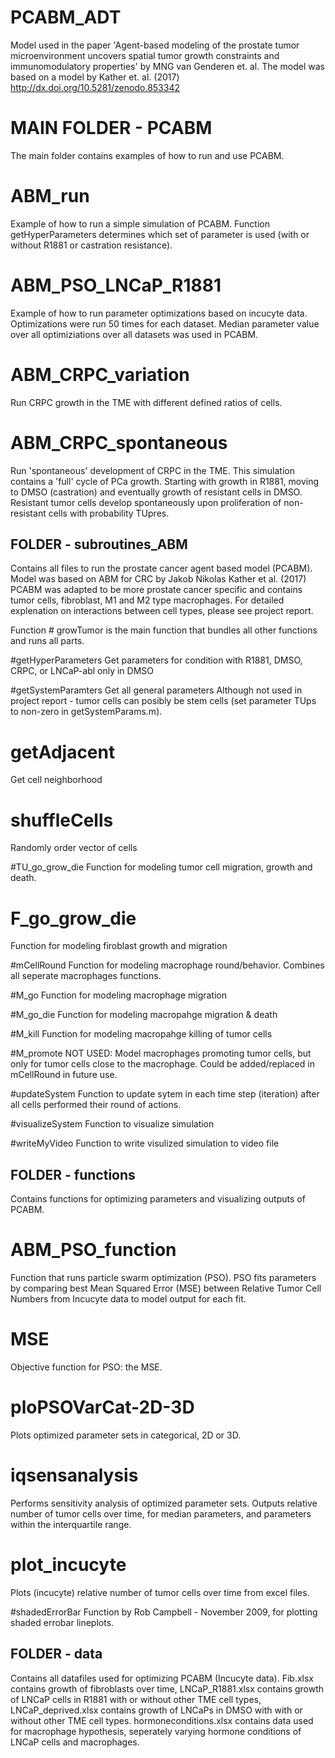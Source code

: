 # PCABM_ADT

Model used in the paper 'Agent-based modeling of the prostate tumor microenvironment uncovers spatial tumor growth constraints and immunomodulatory properties' by MNG van Genderen et. al. 
The model was based on a model by Kather et. al. (2017) http://dx.doi.org/10.5281/zenodo.853342

# MAIN FOLDER - PCABM 
The main folder contains examples of how to run and use PCABM. 

# ABM_run
Example of how to run a simple simulation of PCABM. Function getHyperParameters determines which set of parameter is used (with or without R1881 or castration resistance). 

# ABM_PSO_LNCaP_R1881
Example of how to run parameter optimizations based on incucyte data. Optimizations were run 50 times for each dataset. 
Median parameter value over all optimiziations over all datasets was used in PCABM. 

# ABM_CRPC_variation
Run CRPC growth in the TME with different defined ratios of cells.

# ABM_CRPC_spontaneous
Run 'spontaneous' development of CRPC in the TME. 
This simulation contains a 'full' cycle of PCa growth. Starting with growth in R1881, moving to DMSO (castration) and eventually growth
of resistant cells in DMSO. Resistant tumor cells develop spontaneously upon proliferation of non-resistant cells with probability TUpres.

## FOLDER - subroutines_ABM
Contains all files to run the prostate cancer agent based model (PCABM). Model was based on ABM for CRC by Jakob Nikolas Kather et al. (2017)
PCABM was adapted to be more prostate cancer specific and contains tumor cells, fibroblast, M1 and M2 type macrophages. 
For detailed explenation on interactions between cell types, please see project report. 

Function # growTumor is the main function that bundles all other functions and runs all parts. 

#getHyperParameters
Get parameters for condition with R1881, DMSO, CRPC, or LNCaP-abl only in DMSO

#getSystemParamters
Get all general parameters
Although not used in project report - tumor cells can posibly be stem cells (set parameter TUps to non-zero in getSystemParams.m).

# getAdjacent
Get cell neighborhood

# shuffleCells
Randomly order vector of cells

#TU_go_grow_die
Function for modeling tumor cell migration, growth and death.

# F_go_grow_die
Function for modeling firoblast growth and migration

#mCellRound
Function for modeling macrophage round/behavior. Combines all seperate macrophages functions.

#M_go
Function for modeling macrophage migration

#M_go_die
Function for modeling macropahge migration & death

#M_kill
Function for modeling macropahge killing of tumor cells

#M_promote
NOT USED: Model macrophages promoting tumor cells, but only for tumor cells close to the macrophage. Could be added/replaced in mCellRound in future use.

#updateSystem
Function to update sytem in each time step (iteration) after all cells performed their round of actions.

#visualizeSystem
Function to visualize simulation

#writeMyVideo
Function to write visulized simulation to video file

## FOLDER - functions
Contains functions for optimizing parameters and visualizing outputs of PCABM. 

# ABM_PSO_function
Function that runs particle swarm optimization (PSO). PSO fits parameters by comparing best Mean Squared Error (MSE) between Relative Tumor Cell Numbers from Incucyte data to model output for each fit.

# MSE
Objective function for PSO: the MSE.  

# ploPSOVarCat-2D-3D
Plots optimized parameter sets in categorical, 2D or 3D. 

# iqsensanalysis
Performs sensitivity analysis of optimized parameter sets. Outputs relative number of tumor cells over time, for median parameters, 
and parameters within the interquartile range. 

# plot_incucyte
Plots (incucyte) relative number of tumor cells over time from excel files. 

#shadedErrorBar
Function by Rob Campbell - November 2009, for plotting shaded errobar lineplots. 

## FOLDER - data
Contains all datafiles used for optimizing PCABM (Incucyte data). Fib.xlsx contains growth of fibroblasts over time, LNCaP_R1881.xlsx contains growth of LNCaP cells in R1881
with or without other TME cell types, LNCaP_deprived.xlsx contains growth of LNCaPs in DMSO with with or without other TME cell types. 
hormoneconditions.xlsx contains data used for macrophage hypothesis, seperately varying hormone conditions of LNCaP cells and macrophages.